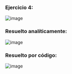 ### Ejercicio 4:

![image](https://github.com/Jorge11Romero/Metodos-Numericos/assets/147437900/6385eeb6-0b6e-44c5-a147-da634dc8c6ce)

### Resuelto analíticamente:

![image](https://github.com/Jorge11Romero/Metodos-Numericos/assets/147437900/9440a691-b026-4658-ab06-589f39b68399)

### Resuelto por código:

![image](https://github.com/Jorge11Romero/Metodos-Numericos/assets/147437900/c6d56292-0a76-4990-929c-3314f9092d1c)

